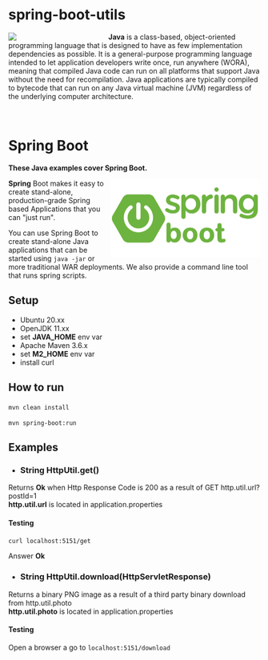# spring-boot-utils

<img src="https://github.com/joseosuna-engineer/spring-boot-utils/blob/main/Java.png" align="left"  width="200" />

**Java** is a class-based, object-oriented programming language that is designed to have as few implementation dependencies as possible.
It is a general-purpose programming language intended to let application developers write once, run anywhere (WORA), meaning that compiled Java code can run on all platforms that support Java without the need for recompilation.
Java applications are typically compiled to bytecode that can run on any Java virtual machine (JVM) regardless of the underlying computer architecture. <br /><br /><br />


# **Spring Boot**

**These Java examples cover Spring Boot.**

<img src="https://github.com/joseosuna-engineer/spring-boot-utils/blob/main/spring-boot.png" align="right"  width="300" />

**Spring** Boot makes it easy to create stand-alone, production-grade Spring based Applications that you can "just run". <br />

You can use Spring Boot to create stand-alone Java applications that can be started using ```java -jar``` or more traditional WAR deployments. We also provide a command line tool that runs spring scripts.


## Setup
* Ubuntu 20.xx
* OpenJDK 11.xx
* set **JAVA_HOME** env var
* Apache Maven 3.6.x
* set **M2_HOME** env var
* install curl


## How to run
```mvn clean install```


```mvn spring-boot:run```


## Examples

- ### String HttpUtil.get()

Returns **Ok** when Http Response Code is 200 as a result of GET http.util.url?postId=1 <br />
**http.util.url** is located in application.properties <br />
  
#### Testing
```curl localhost:5151/get```

Answer **Ok**

- ### String HttpUtil.download(HttpServletResponse)

Returns a binary PNG image as a result of a third party binary download from http.util.photo <br />
**http.util.photo** is located in application.properties <br />
  
#### Testing
Open a browser a go to
```localhost:5151/download```

